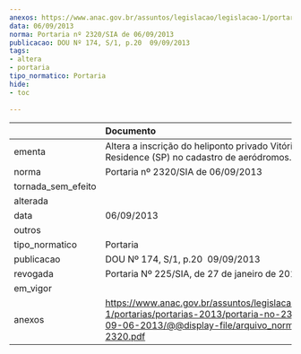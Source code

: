 ```yaml
---
anexos: https://www.anac.gov.br/assuntos/legislacao/legislacao-1/portarias/portarias-2013/portaria-no-2320-sia-de-09-06-2013/@@display-file/arquivo_norma/PA2013-2320.pdf
data: 06/09/2013
norma: Portaria nº 2320/SIA de 06/09/2013
publicacao: DOU Nº 174, S/1, p.20  09/09/2013
tags:
- altera
- portaria
tipo_normatico: Portaria
hide: 
- toc 
 
---
```


|                    | Documento                                                                                                                                                         |
|:-------------------|:------------------------------------------------------------------------------------------------------------------------------------------------------------------|
| ementa             | Altera a inscrição do heliponto privado Vitória Hotel Residence (SP) no cadastro de aeródromos.                                                                   |
| norma              | Portaria nº 2320/SIA de 06/09/2013                                                                                                                                |
| tornada_sem_efeito |                                                                                                                                                                   |
| alterada           |                                                                                                                                                                   |
| data               | 06/09/2013                                                                                                                                                        |
| outros             |                                                                                                                                                                   |
| tipo_normatico     | Portaria                                                                                                                                                          |
| publicacao         | DOU Nº 174, S/1, p.20  09/09/2013                                                                                                                                 |
| revogada           | Portaria Nº 225/SIA, de 27 de janeiro de 2014                                                                                                                     |
| em_vigor           |                                                                                                                                                                   |
| anexos             | https://www.anac.gov.br/assuntos/legislacao/legislacao-1/portarias/portarias-2013/portaria-no-2320-sia-de-09-06-2013/@@display-file/arquivo_norma/PA2013-2320.pdf |